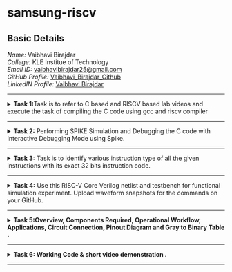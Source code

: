 # samsung-riscv
##  Basic Details

*Name:* Vaibhavi Birajdar  
*College:* KLE Institue of Technology  
*Email ID:* vaibhavibirajdar25@gmail.com  
*GitHub Profile:* [Vaibhavi_Birajdar_Github](https://github.com/vaibhavibirajdar07)  
*LinkedIN Profile:* [Vaibhavi Birajdar](https://www.linkedin.com/in/vaibhavi-birajdar-915650258/)

----------------------------------------------------------------------------------------------------------------

<details>
<summary><b>Task 1:</b>Task is to  refer to C based and RISCV based lab videos and execute the task of compiling the C code using gcc and riscv compiler</summary><br>



### C Language based LAB
I have successfully run the virtual machine and compiled the tasks.

Initial task is:-

### write a program to compile the sum of first 5 natural numbers in c:

we have written the code sum of 1st 5 numbers in leafpad as shown below.

```
gcc sum_1ton.c

./a.out
```

this code will be run in terminal to get output as 15 for 1st 5 numbers as shown below :


![image](https://github.com/vaibhavibirajdar07/samsung-riscv/blob/main/task%201/C%20Code%20compiled%20on%20gcc%20Compiler.png)

### RISCV based LAB

1. Using the cat command, the entire C code will be displayed on the terminal.
   
![image](https://github.com/vaibhavibirajdar07/samsung-riscv/blob/main/task%201/cat%20Command.png)

2. A program is run to obtain risc-v version of the code previously written in c:

  	```
	riscv64-unknown-elf-gcc -O1 -mabi=lp64 -march=rv64i -o sum_1ton.o sum_1ton.c
	```

![image](https://github.com/vaibhavibirajdar07/samsung-riscv/blob/main/task%201/RISCV_C_CODE_O1.png)


3. As the whole version of above code looks lengthier we have used below code to make it shorter
	
 	```
	riscv64 -unknown-elf-objdump -d sum1ton.o | less
	```
 
& we have obtained the required main part to compare the execution in assembly language as shown below :

	
 
![image](https://github.com/vaibhavibirajdar07/samsung-riscv/blob/main/task%201/Objdump%20using%20-O1%20format.png)

4. Open the same terminal and run the given command:
 
 	```
	riscv64-unknown-elf-gcc -Ofast -mabi=lp64 -march=rv64i -o sum_1ton.o sum_1ton.c
	 ```


![image](https://github.com/vaibhavibirajdar07/samsung-riscv/blob/main/task%201/RISCV_CODE_Ofast.png)

5. As the whole version of above code looks lengthier as earlier we have used below code to make it shorter
	
 	```
	riscv64 -unknown-elf-objdump -d sum1ton.o | less
	```
 
& we have obtained the required main part to compare the execution in assembly language as shown below :



![image](https://github.com/vaibhavibirajdar07/samsung-riscv/blob/main/task%201/Objdump%20using%20-Ofast%20format.png)

### End of 1st task
</details>

------------------------------------------------------------------------------------------------------------------
<details>
<summary><b>Task 2:</b> Performing SPIKE Simulation and Debugging the C code with Interactive Debugging Mode using Spike.</summary> 


### Testing the SPIKE Simulator for sum1ton.c
**spike_O1_objdump**

* Here we are compare both of the compiler that must display the same output on the terminal.
* after that we are gona debug the sum1ton.c of **-O1_format** using SPIKE simulator

![spike_O1_objdump_for_sum1ton](https://github.com/user-attachments/assets/7dd97a0f-66ea-4d65-9358-1d86ed5d97d6)


* In the above picture registor a0 earlier has value 21000 in hex decimal.
* After running the registor a0 became 21180 in hexa decimal.
* * Because there has +384 in decimal,so after calculation it gives the above value 

**Spike_Ofast_objdump**

* Here also goes the same we compare both of the compiler that must display the same output on the terminal.
* after that we are gona debug the sum1ton.c of **-Ofast_format** using SPIKE simulator



![spike_Ofast_objdump_for_sum1ton](https://github.com/user-attachments/assets/9dd161a1-87c4-4966-b8ba-a1156ccd0468)


* In the above picture registor sp earlier has value 3ffffffb50 in hex decimal.
* After running the registor a0 became 3ffffffb40 in hexa decimal.
* Because there has -16 in decimal,so after calculation it gives the above value.

### Area of a Circle (C program):

**Here i have used radius as 5**

![C_code_for_area_of_circle](https://github.com/user-attachments/assets/44008e2b-8b68-4e3d-80ea-c9dcbfda2e75)


**riscv_objdump_O1_format**

* we have obtained the required main part to compare the execution in assembly language as shown below :

![Objdump_using -O1_format_for_area_of_circle](https://github.com/user-attachments/assets/867d7380-a905-45b1-9ec8-8719711d92e6)


**riscv_objdump_Ofast_format**

* we have obtained the required main part to compare the execution in assembly language as shown below :

![Objdump_using -Ofast_format_for_area_of_circle](https://github.com/user-attachments/assets/02104142-0d36-4568-ab24-b0db32ecdda6)



### Testing the SPIKE Simulator for new c program i.e mult1ton.c
**spike_O1_objdump**

* Here we are compare both of the compiler that must display the same output on the terminal.
* after that we are gona debug the sum1ton.c of **-O1_format** using SPIKE simulator

![spike_O1_objdump_for_area_of_circle](https://github.com/user-attachments/assets/fa2ac77f-b38a-42b8-989c-7d770e92fd8f)




**Spike_Ofast_objdump**

* Here also goes the same we compare both of the compiler that must display the same output on the terminal.
* after that we are gona debug the sum1ton.c of **-Ofast_format** using SPIKE simulator



![spike_Ofast_objdump_for_area_of_circle](https://github.com/user-attachments/assets/3873cf6d-9bd1-4a00-9d82-e1b28154adc9)





### End of 2nd task
</details>

------------------------------------------------------------------------------------------------------------------

<details>
<summary><b>Task 3:</b> Task is to identify various instruction type of all the given instructions with its exact 32 bits instruction code. </summary>

### INSTRUCTIONS FORMAT IN RISC-V  
 
There are 6 instruction formats in RISC-V:  
1. R-format  
2. I-format  
3. S-format  
4. B-format  
5. U-format  
6. J-format

### 1. R-type Instruction  
* In RV32, each instruction is of size 32 bits.
* In R-type instruction, R stands for register
* This instruction type is used to execute various arithmetic and logical operations.
* The entire 32 bits instruction is divided into 6 fields as shown below.
  
![R_type_instruction](https://github.com/user-attachments/assets/40019a97-4382-4a4d-bac6-5741cbec3a4d)


### 2. I-type Instruction  
* In RV32, each instruction is of size 32 bits.
* In I-type instruction, I stand for immediate which means that operations use Registers and Immediate value
* This instruction type is used in immediate and load operations.
*  The entire 32 bits instruction is divided into 5 fields as shown below.

![I_type_instruction](https://github.com/user-attachments/assets/9f047b6c-85dd-4b55-bb54-b0281ec88d99)


**Example: ADDI rd, rs1, imm**


### 3. S-type Instruction  

* In RV32, each instruction is of size 32 bits.
*  In S-type instruction, S stand for store which means it is store type instruction that helps to store the value of register into the memory.
*  Mainly, this instruction type is used for store operations.
*  The entire 32 bits instruction is divided into 6 fields as shown below.  
  
![S_type_instruction](https://github.com/user-attachments/assets/cfa71fc0-57c0-470a-8ceb-8b85c0dbe278)

**Example: SW rs2, imm(rs1)**


### 4. B-type Instruction  
* In RV32, each instruction is of size 32 bits.
* In B-type instruction, B stand for branching which means it is mainly used for branching based on certain conditions.
*  The entire 32 bits instruction is divided into 8 fields as shown below.  
  
![B_type_instruction](https://github.com/user-attachments/assets/6f63892d-3b45-4f6f-a685-3c3e8e6715fa)


**Example: BEQ rs1, rs2, imm**   
 
  
### 5. U-type Instruction  
* In RV32, each instruction is of size 32 bits.
*  In U-type instruction, U stand for Upper Immediate instructions which means it is simply used to transfer the immediate data into the destination register.
*  The entire 32 bits instruction is divided into 3 fields as shown below.  
  
![U_type_instruction](https://github.com/user-attachments/assets/716b8c11-8251-4519-a881-54840e626616)



**Example: LUI rd, imm**   

  
### 6. J-type Instruction  
* In RV32, each instruction is of size 32 bits.
* In J-type instruction, J stand for jump, which means that this instruction format is used to implement jump type instruction.
*  The entire 32 bits instruction is divided into 6 fields as shown below.  
  
![J_type_instruction](https://github.com/user-attachments/assets/7f1bdd8f-06d0-48ed-a3c7-528b2cda17cd)


**Example: JAL rd, imm**

1. SLLI t0, t0,0x1f

![image](https://github.com/user-attachments/assets/caf27b0e-ce37-48a5-b43f-d278bd3c3c11)

> * In this instruction, SLLI means Shift Left Logical Immediate,
> *hence this instruction belongs to the I-type instruction set.

- **Immediate :** `000000011111` (12-bit immediate value for 0x1f)
- **rs1 = t0 :** `00101`
- **rd = to :** `00110`
- **funct3:** `001`
- **Opcode for SLLI :** `0010011`

**32-bit instruction:** `000000011111|00101|001|00110|0010011`

2. AUIPC a5 0xffff0

![image](https://github.com/user-attachments/assets/dc1b9458-2bce-4ea9-89c1-610b5170cd78)

> * In this instruction AUIPC means Add Upper Immediate to PC Immediate,
> *  hence this instruction belongs to U-type instruction set.

- **Immediate :** 11111111111100000000 (split into imm[31:12] = 111111111111 and imm[11:0] = 000000000000)
- **rd = a5 :** `01111`
- **Opcode for AUIPC :** `0010111`

**32-bit instruction:** `111111111111|01111|0010111`


3. LI a0 0

![image](https://github.com/user-attachments/assets/732699d9-8bdf-48e5-bbce-ff775e79ea57)

**The LI pseudo-instruction means "Load Immediate" and is equivalent to an ADDI (Add Immediate) instruction** 

> * In this instruction LI means Load Immediate,
> * hence this instruction belongs to I-type instruction set

- **Immediate :** `000000000000` (12 bits)
- **rs1 = x0 :** 00000`
- **rd = a0 :** 01010`
- **funct3:** 000`
- **Opcode for ADDI:** `0010011`

**32-bit instruction:** `000000000000|00000|000|01010|0010011`

4. MV a1 a0 


![image](https://github.com/user-attachments/assets/0b0164b6-a416-48d5-8602-74cea98d939f)

**The MV (Move) instruction is a pseudo-instruction in RISC-V, which is equivalent to:
ADD a1, a0, x0**

> * In this instruction MV means  pseudo-instruction,
> *  hence this instruction belongs to S-type instruction set.

- **funct7:** `0000000`
- **rs2 = x0 :** `00000`
- **rs1 = a0 :** `01010`
- **funct3:** `000`
- **rd = a1 :** `01011`
- **Opcode for ADD :** `0110011`

**32-bit instruction:** `0000000|00000|01010|000|01011|0110011`

5. BEQZ a5 101f0 <exit+0x2c>

![image](https://github.com/user-attachments/assets/8e3d4a6a-59fa-4afd-be84-5b38e3c0185b)

**The BEQZ pseudo-instruction means "branch if equal to zero" and is equivalent to:
BEQ a5, x0, offset**



> * In this instruction BWQZ means  pseudo-instruction,short for "branch if equal to zero."
> *  hence this instruction belongs to B-type instruction set.

- **Immediate :** `1000000011100` (split into imm[12] = `1`, imm[10:5] = `000000`, imm[4:1] = `01110`, imm[11] = `0`)
- **rs1 = a5 :** `01111`
- **rs2 = x0 :** `00000`
- **funct3:** `000`
- **Opcode for BEQ:** `1100011`

**32-bit instruction:** `1000000|00000|01111|000|01110|1100011`

6. LW a0 0(sp)

![image](https://github.com/user-attachments/assets/8aa35f2b-bcd2-4619-a3dd-d22d0f706dff)

> * In this instruction, LW means Load Word,
> * hence this instruction belongs to I-type instruction set.

- **Immediate :** `000000000000`
- **rs1 = sp :** `00010`
- **rd = a0 :** `01010`
- **funct3:** `010`
- **Opcode for LW :** `0000011`

**32-bit instruction:** `000000000000|00010|010|01010|0000011`

7. LUI a0 0x21 



![U_type](https://github.com/user-attachments/assets/c27d0aee-79b4-4550-97c4-fb407e604869)


> * In this instruction LUI means Load Upper Immediate,
> *  hence this instruction belongs to U-type instruction set.

- **Immediate = 0x21 :** `0000000000000_00100001`
- **rd = a5:** `01010`
- **Opcode:** `0110111`

**32 bits instruction :** ```0000000000000|00100001|01010|0110111``` 

8. JAL ra 10408 <printf>

![J_type](https://github.com/user-attachments/assets/ed8c976f-f2a3-43cb-8bd0-32c46f7db684)

> * In this instruction JAL means Jump and Link,
> *  hence this instruction belongs to J-type instruction set.

- **Immediate (20 bits)**: `0 1001100000 1 00001010` (split into imm[20] = `0` and imm[10:1] = `1001100000 `imm[11] = `1` and imm[19:12] = `00001010`)
- **rd (ra = x1)**: `00001`
- **Opcode**: `1101111`
		         
**32 bits instruction :** ```0 1001100000 1 00001010|00001|1101111```

9. SD ra 8(sp) 

![S_type](https://github.com/user-attachments/assets/6603a9a5-4804-4ff8-9099-cad8a7440174)


> * In this instruction SD means store doubleword instruction,
> *  hence this instruction belongs to S-type instruction set.  
 
- **Immediate :** `000000010000` (split into imm[11:5] = `0000000` and imm[4:0] = `10000`)
- **rs2 = ra :** `00010`
- **rs1 = sp :** `00100`
- **funct3:** `110`
- **Opcode for SD :** `0100011` 

**32 bits instruction :** ``` 00010|00100|110|10000|100011 ```

10. J 101b0 <atexit> 

![image](https://github.com/user-attachments/assets/d837a001-3588-4ea7-9627-851fb5ff4cc3)

> * In this instruction J means Jump and Link,
> *  hence this instruction belongs to J-type instruction set.

- **Immediate :** `0000010000001101010` (split into imm[20] = `0`, imm[10:1] = `0000000000`, imm[11] = `0`, imm[19:12] = `00000100`)
- **rd = x0 :** `00000`
- **Opcode for J-type (JAL):** `1101111`

**32-bit instruction:** `0000000|0000000000|0|00000100|00000|1101111`



11. SRAI s1 a5 0x3

![image](https://github.com/user-attachments/assets/e1236784-f266-45a2-a05e-67706beeb944)

> * In this instruction SRAI means  Shift Right Arithmetic Immediate.
> *  hence this instruction belongs to I-type instruction set.

- **Immediate :** `000000000011` (split into imm[11:0] = `000000000011`)
- **rs1 = a5 :** `01111`
- **rd = s1 :** `01001`
- **funct3:** `101`
- **Opcode for SRAI :** `0010011`

**32-bit instruction:** `000000000011|01111|101|01001|0010011`

12. BENZ a5,10188 <do global dtors aux+0x4c>
    
![image](https://github.com/user-attachments/assets/31d8c899-4b38-4779-95d8-ed01a5ca0023)

**Assume that BENZ behaves similarly to a branch instruction, but with a custom format. We can treat BENZ like a branch if not zero instruction**

> * In this instruction BENZ means a specific operation (hypothetical or custom instruction), 
> * hence this instruction belongs to a custom instruction type.

- **Immediate :** `0000011010010` (split into imm[12] = `0`, imm[10:5] = `000001`, imm[4:1] = `1010`, imm[11] = `0`)
- **rs1 = a5 :** `01111`
- **rs2 = x0 :** `00000`
- **funct3:** `001`
- **Opcode for custom BENZ:** `1100011`

**32-bit instruction:** `0000001|00000|01111|001|1010|1100011`

13. LBU a5, 1944(gp) # 231a0 <completed.5468>

![image](https://github.com/user-attachments/assets/8f009b1b-1992-45c9-a6ee-aab390d88532)

> * In this instruction LBU means Load Byte Unsigned,
> * hence this instruction belongs to I-type instruction set

- **Immediate :** `11110001000`
- **rs1 = gp :** `00011`
- **rd = a5 :** `01111`
- **funct3:** `100`
- **Opcode for LBU:** `0000011`

**32-bit instruction:** `11110001000|00011|100|01111|0000011`


14 . LD ra 8(sp)

![image](https://github.com/user-attachments/assets/1c0d8506-db98-45da-b412-5e2f1180b59e)
> * In this instruction LD means  load doubleword instruction,
> *  hence this instruction belongs to S-type instruction set.

- **Immediate :** `000000001000` (split into imm[11:5] = `0000000` and imm[4:0] = `01000`)
- **rs1 = sp :** `00010`
- **rd = ra :** `00001`
- **funct3:** `011`
- **Opcode for LD :** `0000011`

**32 bits instruction :** ```0000000|01000|00010|011|00001|0000011```

15. ADDI sp, sp, -16  

![I_type](https://github.com/user-attachments/assets/8ebbb5e4-a5df-4fde-915a-ce4957241968)


> * In this instruction ADDI means Addition, I means Immediate,
> * hence this instruction belongs to I-type instruction set.

- **Opcode for ADDI :** `0010011`  
- **rd = sp :** `00010`  
- **rs1 = sp :** `00010`  
- **imm[11:0] = -16 :** `111111110000`  
- **func3 :** `000`
  
**32 bits instruction :** ```111111110000|00010|000|00010|0010011``` 


### End of 3rd task
</details>

------------------------------------------------------------------------------------------------------------------


<details>
<summary><b>Task 4:</b> Use this RISC-V Core Verilog netlist and testbench for functional simulation experiment. Upload waveform snapshots for the commands on your GitHub. </summary>

Reference GitHub repo is [![GitHub](https://img.shields.io/badge/-GitHub-181717?style=flat-square&logo=github&logoColor=white)](https://github.com/vinayrayapati/rv32i/blob/main/iiitb_rv32i.v)

## Starting with Functional Simulation
* First I installed the iverilog and gtkwave using following commands:
  ```
  sudo apt-get update
  ```
  ```
  sudo apt-get install iverilog gtkwave
  ```
* Cloning the github repository:
  - make a github repository
  - upload the two filies
  - 1. https://github.com/vaibhavibirajdar07/vaibhavi/blob/main/iiitb_rv32i.v
    2. https://github.com/vaibhavibirajdar07/vaibhavi/blob/main/iiitb_rv32i_tb.v
  -  run the below code in cmd 

  ```
   git clone https://github.com/vaibhavibirajdar07/vaibhavi
   ```

* Chanding the working directory to `vaibhavi` using the following comand:
  ```
   cd vaibhavi
  ```

* To simulate and run the verilog code , entered the following commands in the terminal:
  ```
  iverilog -o vaibhavi iiitb_rv32i.v iiitb_rv32i_tb.v
  ```
  ```
  ./vaibhavi
  ```
* For seeing the output waveform I used the following command:
  ```
  gtkwave iiitb_rv32i.vcd
  ```

* The GTKWave will be opened and following window will be appeared  
  
![image](https://github.com/user-attachments/assets/8ebb8c40-d549-4bd2-9521-92a4200b617c)

### As shown in the figure below, all the instructions in the given verilog file is hard-coded, the designer has hard-coded each instructions based on their own pattern. Hence the 32-bits instruction that we generated in above task will not match with the given instruction.

![image](https://github.com/user-attachments/assets/512edc06-4524-43f7-833f-e3d087869a38)

#### Following are the differences between standard RISCV ISA and the Instruction Set given in the reference repository:  
  
|  **Operation**  |  **Standard RISCV ISA**  |  **Hardcoded ISA**  |  
|  :----:  |  :----:  |  :----:  |  
|  ADD R6, R2, R1  |  32'h00110333  |  32'h02208300  |  
|  SUB R7, R1, R2  |  32'h402083b3  |  32'h02209380  |  
|  AND R8, R1, R3  |  32'h0030f433  |  32'h0230a400  |  
|  OR R9, R2, R5  |  32'h005164b3  |  32'h02513480  |  
|  XOR R10, R1, R4  |  32'h0040c533  |  32'h0240c500  |  
|  SLT R1, R2, R4  |  32'h0045a0b3  |  32'h02415580  |  
|  ADDI R12, R4, 5  |  32'h004120b3  |  32'h00520600  |  
|  BEQ R0, R0, 15  |  32'h00000f63  |  32'h00f00002  |  
|  SW R3, R1, 2  |  32'h0030a123  |  32'h00209181  |  
|  LW R13, R1, 2  |  32'h0020a683  |  32'h00208681  |  
|  SRL R16, R14, R2  |  32'h0030a123  |  32'h00271803  |
|  SLL R15, R1, R2  |  32'h002097b3  |  32'h00208783  |  


**Instruction 1: ADD**

![image](https://github.com/user-attachments/assets/f1b4a40d-b584-4fde-bb48-2132a76a858d)

**Operation:**
- This instruction performs an addition between the values stored in registers R1 and R2 and stores the result in R6.

**Instruction Format:**
- `ADD R6, R1, R2`
- 32-bit representation: `0x02208300`

**Execution Steps:**
1. The values stored in R1 and R2 are 1 and 2, respectively.
2. The ALU processes the addition operation: `1 + 2 = 3`.
3. The result (3) is stored in register R6.

---

**Instruction 2: SUB**

![Screenshot 2025-01-22 220359](https://github.com/user-attachments/assets/934478f0-3c8a-4698-ab99-9c9742883fb7)


**Operation:**
- This instruction subtracts the value in register R2 from the value in register R1 and stores the result in R7.

**Instruction Format:**
- `SUB R7, R1, R2`
- 32-bit representation: `0x02208380`

**Execution Steps:**
1. The values stored in R1 and R2 are 1 and 2, respectively.
2. The ALU processes the subtraction operation: `1 - 2 = -1`.
3. The result (-1) is stored in register R7. In hexadecimal representation, this is `0xFFFFFFFF`.

---

**Instruction 3: AND**

![Screenshot 2025-01-22 220539](https://github.com/user-attachments/assets/75ad0e12-de49-44c9-b9f3-d19e6ee9ceee)

**Operation:**
- This instruction performs a bitwise AND operation between the values in registers R1 and R3 and stores the result in R8.

**Instruction Format:**
- `AND R8, R1, R3`
- 32-bit representation: `0x0230A400`

**Execution Steps:**
1. The values stored in R1 and R3 are 3 (`0011` in binary) and 1 (`0001` in binary), respectively.
2. The ALU performs a bitwise AND: `0011 & 0001 = 0001`.
3. The result (1) is stored in register R8.

---

**Instruction 4: OR**

![Screenshot 2025-01-22 220625](https://github.com/user-attachments/assets/60a998c5-ddf5-4746-8934-2b2c0fca4a56)

**Operation:**
- This instruction performs a bitwise OR operation between the values in registers R2 and R5 and stores the result in R9.

**Execution Steps:**
1. The values stored in R2 and R5 are 2 (`0010` in binary) and 5 (`0101` in binary), respectively.
2. The ALU performs a bitwise OR: `0010 | 0101 = 0111`.
3. The result (7) is stored in register R9.

---

**Instruction 5: XOR**

![Screenshot 2025-01-22 224503](https://github.com/user-attachments/assets/0453b351-7e25-40df-be02-15b365af0236)

**Operation:**
- This instruction performs a bitwise XOR operation between the values in registers R1 and R4 and stores the result in R10.

**Execution Steps:**
1. The values stored in R1 and R4 are 1 (`0001` in binary) and 4 (`0100` in binary), respectively.
2. The ALU performs a bitwise XOR: `0001 ^ 0100 = 0101`.
3. The result (5) is stored in register R10.

---

**Instruction 6: SLT (Set Less Than)**

![Screenshot 2025-01-22 224702](https://github.com/user-attachments/assets/683dafb3-af55-409b-949e-89f8655a6296)

**Operation:**
- This instruction sets R1 to 1 if the value in R2 is less than the value in R4; otherwise, it sets R1 to 0.

**Execution Steps:**
1. The values stored in R2 and R4 are 2 and 4, respectively.
2. Since `2 < 4`, the ALU sets R1 to 1.
3. If R2 had been greater than or equal to R4, the result would have been 0.

---

**Instruction 7: ADDI (Add Immediate)**

![image](https://github.com/user-attachments/assets/4317b78c-4289-42af-9d2a-e867f904b3f2)

**Operation:**
- This instruction adds an immediate value (5) to the value in register R4 and stores the result in R12.

**Execution Steps:**
1. The value stored in R4 is 4.
2. The ALU adds `4 + 5 = 9`.
3. The result (9) is stored in register R12.

---

**Instruction 8: BEQ (Branch if Equal)**

![image](https://github.com/user-attachments/assets/fae591e8-7c12-4cd5-8069-feab798b8710)

**Operation:**
- This instruction compares the values in registers R0 and R0.
- If they are equal, it increments the program counter (PC) by 15.

**Execution Steps:**
1. The program counter (PC) initially holds 10 (`0x0A` in hexadecimal).
2. Since both R0 registers hold the value 0, the condition is true.
3. The PC is updated: `10 + 15 = 25 (0x19 in hexadecimal).`

---

**Instruction 9: BNE (Branch if Not Equal)**

![image](https://github.com/user-attachments/assets/6aa52a22-cf8b-4d19-9433-6bbc8038afd6)

**Operation:**
- This instruction compares the values in registers R0 and R0.
- If they are not equal, it increments the PC by 20.

**Execution Steps:**
1. The program counter (PC) initially holds 26 (`0x1A` in hexadecimal).
2. Since both R0 registers hold the value 0, the condition is false.
3. The PC remains unchanged since the condition is not met.

---

**Instruction 10. SLL**

![image](https://github.com/user-attachments/assets/94fd2459-651d-456e-890d-6103cb0b658b)

### End of 4th task
</details>

------------------------------------------------------------------------------------------------------------------
<details>
   <summary><b>Task 5:Overview, Components Required, Operational Workflow, Applications, Circuit Connection, Pinout Diagram and Gray to Binary Table .</summary>

# **Gray Code to Binary Converter using VSD Squadron and I2C LCD display**

## **Overview**
The Gray Code to Binary Converter is an embedded system designed to convert Gray-coded input signals into their corresponding binary equivalents. Using a high-performance VSD Squadron microcontroller and an I2C LCD, this system provides real-time conversion and display of results. 

This project is particularly useful in applications such as rotary encoders, digital communication, and error correction systems, where Gray code is commonly used to minimize errors in signal transitions.

## **Components Required**
Here is the components list:

| **S.No** | **Component**              | **Function**                          | **Quantity** |
|---------|--------------------------|--------------------------------------|------------|
| 1       | VSD Squadron Microcontroller  | Processes data and controls system  | 1          |
| 2       | Push Buttons             | Inputs Gray code bits manually      | 3          |
| 3       | I2C LCD Display          | Displays the converted Binary code  | 1          |
| 4       | Power Supply (5V or Battery) | Provides power to the system         | 1          |

## **Operational Workflow**
* The user inputs a Gray code using push buttons.
* The microcontroller processes the input and converts the Gray code to binary.
* The I2C LCD updates in real time to display both Gray and Binary codes.

## **Applications**
* ✔ Rotary Encoders – Used in motor position tracking
* ✔ Digital Communication – Converts error-resistant Gray code to binary
* ✔ Industrial Automation – Useful in automation systems that utilize Gray code
* ✔ Data Encoding & Error Correction – Ensures accurate data interpretation

## **Circuit Connection**

## 🔗 **Connection Table: Gray Code to Binary Converter using VSD Squadron**  

| **Component**               | **Pin on Component** | **Connected to (VSD Squadron Microcontroller)** |
|-----------------------------|---------------------|---------------------------------------------|
| 🔵 **Push Button (Gray Bit 0)**  | **One Terminal**    | **GND**                                     |
|                             | **Other Terminal**  | **PD4 (GPIO_Pin_4)**                       |
| 🔵 **Push Button (Gray Bit 1)**  | **One Terminal**    | **GND**                                     |
|                             | **Other Terminal**  | **PD5 (GPIO_Pin_5)**                       |
| 🔵 **Push Button (Gray Bit 2)**  | **One Terminal**    | **GND**                                     |
|                             | **Other Terminal**  | **PD6 (GPIO_Pin_6)**                       |
| 🟡 **I2C LCD Display (PCF8574)** | **SDA**             | **PC1 (GPIO_Pin_1)**                       |
|                             | **SCL**             | **PC2 (GPIO_Pin_2)**                       |
|                             | **VCC**             | **5V**                                     |
|                             | **GND**             | **GND**                                    |


## **Pinout diagram** 

![gray_to_Binary](https://github.com/user-attachments/assets/776cab46-c8a4-40e8-ae42-a8293f658aa8)


## **Gray to Binary Table**

| **Gray Code** |   |   | **Binary Code** |   |   |
|--------------|---|---|--------------|---|---|
| **G₂** | **G₁** | **G₀** | **B₂** | **B₁** | **B₀** |
| 0 | 0 | 0 | 0 | 0 | 0 |
| 0 | 0 | 1 | 0 | 0 | 1 |
| 0 | 1 | 0 | 0 | 1 | 1 |
| 0 | 1 | 1 | 0 | 1 | 0 |
| 1 | 0 | 0 | 1 | 1 | 1 |
| 1 | 0 | 1 | 1 | 1 | 0 |
| 1 | 1 | 0 | 1 | 0 | 0 |
| 1 | 1 | 1 | 1 | 0 | 1 |

### End of 5th task
</details>

------------------------------------------------------------------------------------------------------------------

<details>
   <summary><b>Task 6: Working Code & short video demonstration .</summary>

## Code uploaded on the board
```
#include <ch32v00x.h>
#include <debug.h>
#include <ch32v00x_gpio.h>
#include <stdio.h> // Include for snprintf

// I2C LCD Configuration
#define SDA_PIN GPIO_Pin_1
#define SCL_PIN GPIO_Pin_2
#define LCD_Address 0x27

void lcd_send_cmd(unsigned char cmd);
void lcd_send_data(unsigned char data);
void lcd_send_str(unsigned char *str); // Change to char*
void lcd_init(void);
void delay_ms(unsigned int ms);
void GPIO_INIT(void);
void check_reset_button(void);
void check_count_reset_button(uint8_t *g0, uint8_t *g1, uint8_t *g2);

// Function to produce a delay
void delay_ms(unsigned int ms) {
    for (unsigned int i = 0; i < ms; i++) {
        for (unsigned int j = 0; j < 8000; j++) {
            __NOP();
        }
    }
}

// Function to initialize GPIO pins
void GPIO_INIT(void) {
    GPIO_InitTypeDef GPIO_InitStructure;
    RCC_APB2PeriphClockCmd(RCC_APB2Periph_GPIOD | RCC_APB2Periph_GPIOC, ENABLE);

    // Reset button
    //GPIO_InitStructure.GPIO_Pin = RESET_BUTTON_PIN;
    //GPIO_InitStructure.GPIO_Mode = GPIO_Mode_IPU; // Input Pull-Up
    //GPIO_Init(GPIOD, &GPIO_InitStructure);

    // Count reset button
    //GPIO_InitStructure.GPIO_Pin = COUNT_RESET_BUTTON_PIN;
    //GPIO_Init(GPIOD, &GPIO_InitStructure);

    // I2C Pins
    GPIO_InitStructure.GPIO_Pin = SDA_PIN | SCL_PIN;
    GPIO_InitStructure.GPIO_Mode = GPIO_Mode_Out_OD;
    GPIO_InitStructure.GPIO_Speed = GPIO_Speed_50MHz;
    GPIO_Init(GPIOC, &GPIO_InitStructure);

    // Input Pins (b0, b1, b2)
    GPIO_InitStructure.GPIO_Pin = GPIO_Pin_4 | GPIO_Pin_5 | GPIO_Pin_6;
    GPIO_InitStructure.GPIO_Mode = GPIO_Mode_IPU;
    GPIO_Init(GPIOD, &GPIO_InitStructure);
}

// I2C Functions
void i2c_write(unsigned char dat) {
    for (unsigned char i = 0; i < 8; i++) {
        GPIO_WriteBit(GPIOC, SCL_PIN, Bit_RESET);
        GPIO_WriteBit(GPIOC, SDA_PIN, (dat & (0x80 >> i)) ? Bit_SET : Bit_RESET);
        GPIO_WriteBit(GPIOC, SCL_PIN, Bit_SET);
    }
    GPIO_WriteBit(GPIOC, SCL_PIN, Bit_RESET);
}

void i2c_start(void) {
    GPIO_WriteBit(GPIOC, SCL_PIN, Bit_SET);
    GPIO_WriteBit(GPIOC, SDA_PIN, Bit_SET);
    delay_ms(1);
    GPIO_WriteBit(GPIOC, SDA_PIN, Bit_RESET);
    delay_ms(1);
    GPIO_WriteBit(GPIOC, SCL_PIN, Bit_RESET);
}

void i2c_stop(void) {
    GPIO_WriteBit(GPIOC, SDA_PIN, Bit_RESET);
    GPIO_WriteBit(GPIOC, SCL_PIN, Bit_RESET);
    delay_ms(1);
    GPIO_WriteBit(GPIOC, SCL_PIN, Bit_SET);
    delay_ms(1);
    GPIO_WriteBit(GPIOC, SDA_PIN, Bit_SET);
}

int i2c_ACK(void) {
    GPIO_WriteBit(GPIOC, SCL_PIN, Bit_RESET);
    GPIO_WriteBit(GPIOC, SDA_PIN, Bit_SET);
    GPIO_WriteBit(GPIOC, SCL_PIN, Bit_SET);
    int ack = GPIO_ReadInputDataBit(GPIOC, SDA_PIN);
    GPIO_WriteBit(GPIOC, SCL_PIN, Bit_RESET);
    return ack; // Return 0 if ACK received, 1 if not
}

// LCD Functions
void lcd_send_cmd(unsigned char cmd) {
    unsigned char cmd_l = (cmd << 4) & 0xf0;
    unsigned char cmd_u = cmd & 0xf0;

    i2c_start();
    i2c_write(LCD_Address << 1);
    if (i2c_ACK()) return; // Check for ACK
    i2c_write(cmd_u | 0x0C);
    i2c_ACK();
    i2c_write(cmd_u | 0x08);
    i2c_ACK();
    delay_ms(1);
    i2c_write(cmd_l | 0x0C);
    i2c_ACK();
    i2c_write(cmd_l | 0x08);
    i2c_ACK();
    delay_ms(1);
    i2c_stop();
}

void lcd_send_data(unsigned char data) {
    unsigned char data_l = (data << 4) & 0xf0;
    unsigned char data_u = data & 0xf0;

    i2c_start();
    i2c_write(LCD_Address << 1);
    if (i2c_ACK()) return; // Check for ACK
    i2c_write(data_u | 0x0D);
    i2c_ACK();
    i2c_write(data_u | 0x09);
    i2c_ACK();
    delay_ms(1);
    i2c_write(data_l | 0x0D);
    i2c_ACK();
    i2c_write(data_l | 0x09);
    i2c_ACK();
    delay_ms(1);
    i2c_stop();
}

void lcd_send_str(unsigned char *str) { // Change to char*
    while (*str) {
        lcd_send_data(*str++);
    }
}

void lcd_init(void) {
    lcd_send_cmd(0x02); // Initialize LCD in 4-bit mode
    lcd_send_cmd(0x28); // 2 lines, 5x7 matrix
    lcd_send_cmd(0x0C); // Display ON, Cursor OFF
    lcd_send_cmd(0x06); // Entry mode set
    lcd_send_cmd(0x01); // Clear display
    delay_ms(20);
}

// Gray to Binary Conversion Function
void gray_to_binary(uint8_t g0, uint8_t g1, uint8_t g2, uint8_t *b0, uint8_t *b1, uint8_t *b2) {
    *b0 = g0^g1 ^ g2;  // Binary[0] = Gray[0] XOR Gray[1] XOR Gray[2]
    *b1 = g1 ^ g2;  // Binary[1] = Gray[1] XOR Gray[2]
    *b2 = g2;  // Binary[2] =  Gray[2]
}

// Function to display Gray to Binary results on LCD
void Display_Gray_to_Binary(uint8_t g0, uint8_t g1, uint8_t g2, uint8_t b0, uint8_t b1, uint8_t b2) {
    lcd_send_cmd(0x80);  // First row, first column
    unsigned char output[16] = "G0 G1 G2B0 B1 B2";
    lcd_send_str(output);

    lcd_send_cmd(0xC0);  // Move to second row
    unsigned char output_str[16]; // Declare the output string
    sprintf((char*)output_str, "%d  %d  %d  %d  %d  %d", g2, g1, g0, b2, b1, b0); // Format the string
    lcd_send_str(output_str);
}


int main(void) {
    uint8_t b0 = 0, b1 = 0, b2 = 0, g0 = 0, g1 = 0, g2 = 0;

    NVIC_PriorityGroupConfig(NVIC_PriorityGroup_1);
    SystemCoreClockUpdate();
    Delay_Init(); // Assuming this function is defined elsewhere
    GPIO_INIT();
    lcd_init();
    //lcd_send_cmd(0x80);  // First row, first column
    //unsigned char input[16] = "b0 b1 b2";
    //lcd_send_str(input);
    //delay_ms(1000);

    while (1) {
        // Read inputs one by one with delay
        b0 = GPIO_ReadInputDataBit(GPIOD, GPIO_Pin_4);
        b1 = GPIO_ReadInputDataBit(GPIOD, GPIO_Pin_5);
        b2 = GPIO_ReadInputDataBit(GPIOD, GPIO_Pin_6);

        // Compute Gray code outputs (gray_to_binary)
        g0 = b0; // Example Gray code input
        g1 = b1;
        g2 = b2;

        // Convert Gray code to Binary
        gray_to_binary(g0, g1, g2, &b0, &b1, &b2);

        // Display Gray code and Binary results
        Display_Gray_to_Binary(g0, g1, g2, b0, b1, b2);
    }
}
```

# short video demonstration 

Project Simulation Video:  https://drive.google.com/file/d/1-8O0cnozs7bqEK5wsWmAnn29WQpkW66o/view?usp=drive_link


### End of 6th task
</details>

------------------------------------------------------------------------------------------------------------------


